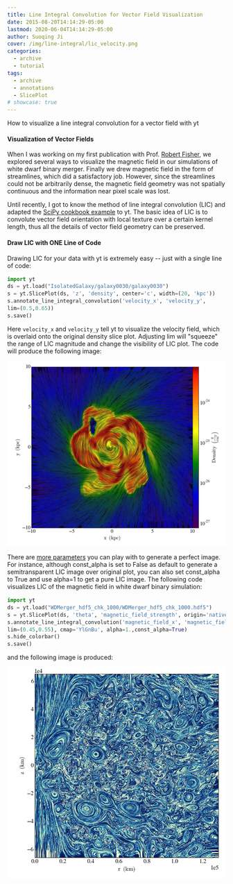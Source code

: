 ```yaml
---
title: Line Integral Convolution for Vector Field Visualization
date: 2015-08-20T14:14:29-05:00
lastmod: 2020-06-04T14:14:29-05:00
author: Suoqing Ji
cover: /img/line-integral/lic_velocity.png
categories:
  - archive
  - tutorial
tags:
  - archive
  - annotations
  - SlicePlot
# showcase: true
---
```


How to visualize a line integral convolution for a vector field with yt

<!--more-->

#### Visualization of Vector Fields

When I was working on my first publication with Prof. [Robert
Fisher](http://www.umassd.edu/engineering/phy/people/facultyandstaff/robertfisher/), 
we
explored several ways to visualize the magnetic field in our simulations of
white dwarf binary merger. Finally we drew magnetic field in the form of
streamlines, which did a satisfactory job. However, since the streamlines could
not be arbitrarily dense, the magnetic field geometry was not spatially
continuous and the information near pixel scale was lost.

Until recently, I got to know the method of line integral convolution (LIC) and
adapted the [SciPy cookbook example](http://wiki.scipy.org/Cookbook/LineIntegralConvolution) 
to yt. The basic idea of LIC is to convolute
vector field orientation with local texture over a certain kernel length, thus
all the details of vector field geometry can be preserved.

#### Draw LIC with ONE Line of Code

Drawing LIC for your data with yt is extremely easy -- just with a single line
of code:

```Python
import yt
ds = yt.load("IsolatedGalaxy/galaxy0030/galaxy0030")
s = yt.SlicePlot(ds, 'z', 'density', center='c', width=(20, 'kpc'))
s.annotate_line_integral_convolution('velocity_x', 'velocity_y',
lim=(0.5,0.65))
s.save()
```

Here `velocity_x` and `velocity_y` tell yt to visualize the velocity field, which
is overlaid onto the original density slice plot. Adjusting lim will "squeeze"
the range of LIC magnitude and change the visibility of LIC plot. The code will
produce the following image:

![line integral velocity](/img/line-integral/lic_velocity.png)

There are [more parameters](http://yt-project.org/docs/dev/visualizing/callbacks.html#overplot-line-integral-convolution) 
you can play with to generate a perfect image. For
instance, although const_alpha is set to False as default to generate a
semitransparent LIC image over original plot, you can also set const_alpha to
True and use alpha=1 to get a pure LIC image. The following code visualizes LIC
of the magnetic field in white dwarf binary simulation:

```python
import yt
ds = yt.load("WDMerger_hdf5_chk_1000/WDMerger_hdf5_chk_1000.hdf5")
s = yt.SlicePlot(ds, 'theta', 'magnetic_field_strength', origin='native')
s.annotate_line_integral_convolution('magnetic_field_x', 'magnetic_field_y',
lim=(0.45,0.55), cmap='YlGnBu', alpha=1.,const_alpha=True)
s.hide_colorbar()
s.save()
```
and the following image is produced:

![line integral BField](/img/line-integral/lic_Bfield.png)
